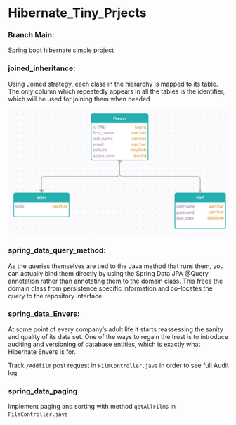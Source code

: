 # Hibernate_Tiny_Prjects

### Branch Main:

Spring boot hibernate simple project

### joined_inheritance:

Using Joined strategy, each class in the hierarchy is mapped to its table. The only column which repeatedly appears in all the tables is the identifier, which will be used for joining them when needed

![](https://github.com/hanabizhani/Hibernate_Tiny_Prjects/blob/joined_inheritance/images/map.jpg?raw=true)

### spring_data_query_method:

As the queries themselves are tied to the Java method that runs them, you can actually bind them directly by using the Spring Data JPA @Query annotation rather than annotating them to the domain class. This frees the domain class from persistence specific information and co-locates the query to the repository interface

### spring_data_Envers:

At some point of every company’s adult life it starts reassessing the sanity and quality of its data set. One of the ways to regain the trust is to introduce auditing and versioning of database entities, which is exactly what Hibernate Envers is for.

Track `/Addfilm` post request in `FilmController.java` in order to see full Audit log

### spring_data_paging

Implement paging and sorting with method `getAllFilms` in `FilmController.java`

